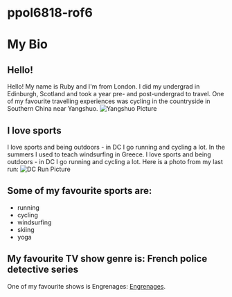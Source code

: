 # ppol6818-rof6
 # My Bio 

 ## Hello! 
 Hello! My name is Ruby and I'm from London. I did my undergrad in Edinburgh, Scotland and took a year pre- and post-undergrad to travel. One of my favourite travelling experiences was cycling in the countryside in Southern China near Yangshuo. 
 ![Yangshuo Picture](./Images/one.jpeg)
 
 ## I love sports 
 I love sports and being outdoors - in DC I go running and cycling a lot. In the summers I used to teach windsurfing in Greece. 
 I love sports and being outdoors - in DC I go running and cycling a lot. 
 Here is a photo from my last run: 
 ![DC Run Picture](./Images/run.jpg)
 
 ## Some of my favourite sports are: 
 - running
 - cycling
 - windsurfing
 - skiing 
 - yoga 
 
 ## My favourite TV show genre is: French police detective series 
 One of my favourite shows is Engrenages: [Engrenages](https://en.wikipedia.org/wiki/Spiral_(TV_series)).
 
 
